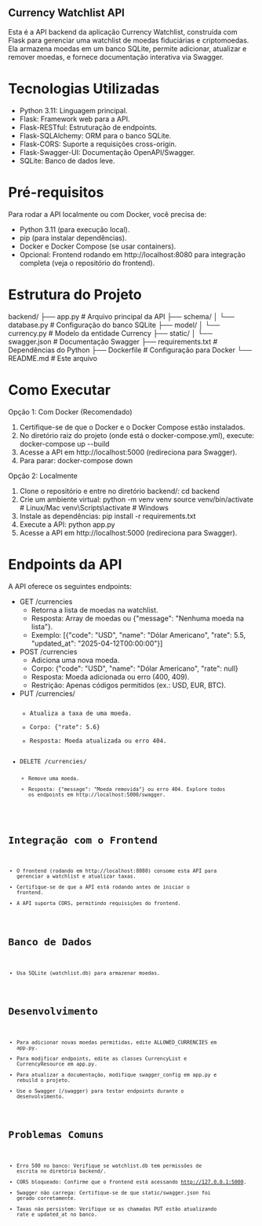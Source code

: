 ## Currency Watchlist API
Esta é a API backend da aplicação Currency Watchlist, construída com Flask para gerenciar uma watchlist de moedas fiduciárias e criptomoedas. Ela armazena moedas em um banco SQLite, permite adicionar, atualizar e remover moedas, e fornece documentação interativa via Swagger.

# Tecnologias Utilizadas
- Python 3.11: Linguagem principal.
- Flask: Framework web para a API.
- Flask-RESTful: Estruturação de endpoints.
- Flask-SQLAlchemy: ORM para o banco SQLite.
- Flask-CORS: Suporte a requisições cross-origin.
- Flask-Swagger-UI: Documentação OpenAPI/Swagger.
- SQLite: Banco de dados leve.

# Pré-requisitos
Para rodar a API localmente ou com Docker, você precisa de:
- Python 3.11 (para execução local).
- pip (para instalar dependências).
- Docker e Docker Compose (se usar containers).
- Opcional: Frontend rodando em http://localhost:8080 para integração completa (veja o repositório do frontend).

# Estrutura do Projeto
backend/
├── app.py            # Arquivo principal da API
├── schema/
│   └── database.py   # Configuração do banco SQLite
├── model/
│   └── currency.py   # Modelo da entidade Currency
├── static/
│   └── swagger.json  # Documentação Swagger
├── requirements.txt  # Dependências do Python
├── Dockerfile        # Configuração para Docker
└── README.md         # Este arquivo

# Como Executar
Opção 1: Com Docker (Recomendado)
1. Certifique-se de que o Docker e o Docker Compose estão instalados.
2. No diretório raiz do projeto (onde está o docker-compose.yml), execute:
docker-compose up --build
3. Acesse a API em http://localhost:5000 (redireciona para Swagger).
4. Para parar:
docker-compose down

Opção 2: Localmente
1. Clone o repositório e entre no diretório backend/:
cd backend
2. Crie um ambiente virtual:
python -m venv venv
source venv/bin/activate  # Linux/Mac
venv\Scripts\activate     # Windows
3. Instale as dependências:
pip install -r requirements.txt
4. Execute a API:
python app.py
5. Acesse a API em http://localhost:5000 (redireciona para Swagger).

# Endpoints da API
A API oferece os seguintes endpoints:

- GET /currencies
  - Retorna a lista de moedas na watchlist.
  - Resposta: Array de moedas ou {"message": "Nenhuma moeda na lista"}.
  - Exemplo: [{"code": "USD", "name": "Dólar Americano", "rate": 5.5, "updated_at": "2025-04-12T00:00:00"}]
- POST /currencies
  - Adiciona uma nova moeda.
  - Corpo: {"code": "USD", "name": "Dólar Americano", "rate": null}
  - Resposta: Moeda adicionada ou erro (400, 409).
  - Restrição: Apenas códigos permitidos (ex.: USD, EUR, BTC).
- PUT /currencies/<code>
  - Atualiza a taxa de uma moeda.
  - Corpo: {"rate": 5.6}
  - Resposta: Moeda atualizada ou erro 404.
- DELETE /currencies/<code>
  - Remove uma moeda.
  - Resposta: {"message": "Moeda removida"} ou erro 404.
Explore todos os endpoints em http://localhost:5000/swagger.

# Integração com o Frontend
- O frontend (rodando em http://localhost:8080) consome esta API para gerenciar a watchlist e atualizar taxas.
- Certifique-se de que a API está rodando antes de iniciar o frontend.
- A API suporta CORS, permitindo requisições do frontend.

# Banco de Dados
- Usa SQLite (watchlist.db) para armazenar moedas.

# Desenvolvimento
- Para adicionar novas moedas permitidas, edite ALLOWED_CURRENCIES em app.py.
- Para modificar endpoints, edite as classes CurrencyList e CurrencyResource em app.py.
- Para atualizar a documentação, modifique swagger_config em app.py e rebuild o projeto.
- Use o Swagger (/swagger) para testar endpoints durante o desenvolvimento.

# Problemas Comuns
- Erro 500 no banco: Verifique se watchlist.db tem permissões de escrita no diretório backend/.
- CORS bloqueado: Confirme que o frontend está acessando http://127.0.0.1:5000.
- Swagger não carrega: Certifique-se de que static/swagger.json foi gerado corretamente.
- Taxas não persistem: Verifique se as chamadas PUT estão atualizando rate e updated_at no banco.